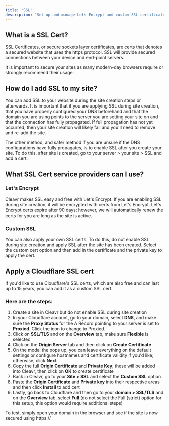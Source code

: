 ```yaml
---
title: 'SSL'
description: 'Set up and manage Lets Encrypt and custom SSL certificates.'
---
```


## What is a SSL Cert?
SSL Certificates, or secure sockets layer certificates, are certs that denotes a secured website that uses the https protocol. 
SSL will provide secured connections between your device and end-point servers. 

<base-alert>
It is important to secure your sites as many modern-day browsers require or strongly recommend their usage. 
</base-alert>

## How do I add SSL to my site?
You can add SSL to your website during the site creation steps or afterwards. It is important that if you are applying SSL 
during site creation, that you have properly configured your DNS beforehand and that the domain you are using points to 
the server you are setting your site on and that the connection has fully propagated. If full propagation has not yet occurred, 
then your site creation will likely fail and you'll need to remove and re-add the site. 

The other method, and safer method if you are unsure if the DNS configurations have fully propagates, is to enable SSL after 
you create your site. To do this, after site is created, go to your server > your site > SSL and add a cert. 

## What SSL Cert service providers can I use?
### Let's Encrypt
Cleavr makes SSL easy and free with Let's Encrypt. If you are enabling SSL during site creation, it will be encrypted with 
certs from Let's Encrypt. Let's Encrypt certs expire after 90 days; however, we will automatically renew the certs for you are 
long as the site is active. 

### Custom SSL
You can also apply your own SSL certs. To do this, do not enable SSL during site creation and apply SSL after the site has 
been created. Select the custom cert option and then add in the certificate and the private key to apply the cert. 

## Apply a Cloudflare SSL cert
If you'd like to use Cloudflare's SSL certs, which are also free and can last up to 15 years, you can add it as a custom SSL cert. 

### Here are the steps: 

1. Create a site in Cleavr but do not enable SSL during site creation
2. In your Cloudflare account, go to your domain, select **DNS**, and make sure the **Proxy Status** for the A Record pointing to your server is set to **Proxied**. Click the icon to change to Proxied. 
3. Click on **SSL/TLS** and on the **Overview** tab, make sure **Flexible** is selected
4. Click on the **Origin Server** tab and then click on **Create Certificate**
5. On the modal the pops up, you can leave everything on the default settings or configure hostnames and certificate validity if you'd like; otherwise, click **Next**
6. Copy the full **Origin Certificate** and **Private Key**; these will be added into Cleavr, then click on **OK** to create certificate
7. Back in Cleavr, go to your **Site > SSL** and select the **Custom SSL** option 
8. Paste the **Origin Certificate** and **Private key** into their respective areas and then click **Install** to add cert
9. Lastly, go back to Cloudflare and then go to your **domain > SSL/TLS** and on the **Overview** tab, select **Full** (do not select the Full (strict) option for this setup, this option would require additional steps)

To test, simply open your domain in the browser and see if the site is now secured using https://
